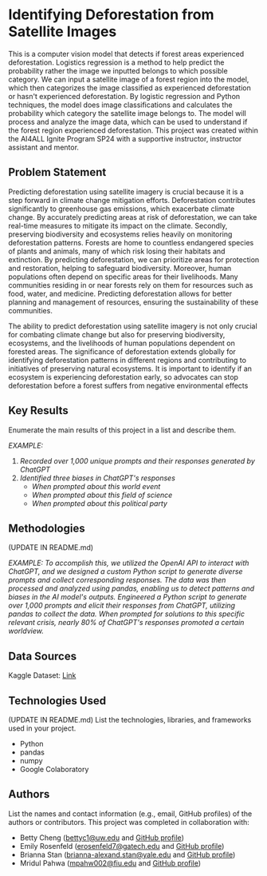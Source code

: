 # Identifying Deforestation from Satellite Images

This is a computer vision model that detects if forest areas experienced deforestation. Logistics regression is a method to help predict the probability rather the image we inputted belongs to which possible category. We can input a satellite image of a forest region into the model, which then categorizes the image classified as experienced deforestation or hasn't experienced deforestation. By logistic regression and Python techniques, the model does image classifications and calculates the probability which category the satellite image belongs to. The model will process and analyze the image data, which can be used to understand if the forest region experienced deforestation. This project was created within the AI4ALL Ignite Program SP24 with a supportive instructor, instructor assistant and mentor.

## Problem Statement <!--- do not change this line -->

Predicting deforestation using satellite imagery is crucial because it is a step forward in climate change mitigation efforts. Deforestation contributes significantly to greenhouse gas emissions, which exacerbate climate change. By accurately predicting areas at risk of deforestation, we can take real-time measures to mitigate its impact on the climate. 
Secondly, preserving biodiversity and ecosystems relies heavily on monitoring deforestation patterns. Forests are home to countless endangered species of plants and animals, many of which risk losing their habitats and extinction. By predicting deforestation, we can prioritize areas for protection and restoration, helping to safeguard biodiversity. Moreover, human populations often depend on specific areas for their livelihoods. Many communities residing in or near forests rely on them for resources such as food, water, and medicine. Predicting deforestation allows for better planning and management of resources, ensuring the sustainability of these communities.

The ability to predict deforestation using satellite imagery is not only crucial for combating climate change but also for preserving biodiversity, ecosystems, and the livelihoods of human populations dependent on forested areas. The significance of deforestation extends globally for identifying deforestation patterns in different regions and contributing to initiatives of preserving natural ecosystems. It is important to identify if an ecosystem is experiencing deforestation early, so advocates can stop deforestation before a forest suffers from negative environmental effects

## Key Results <!--- do not change this line -->

Enumerate the main results of this project in a list and describe them.

*EXAMPLE:*
1. *Recorded over 1,000 unique prompts and their responses generated by ChatGPT*
2. *Identified three biases in ChatGPT's responses*
   - *When prompted about this world event*
   - *When prompted about this field of science*
   - *When prompted about this political party*


## Methodologies <!--- do not change this line -->

(UPDATE IN README.md)

*EXAMPLE:*
*To accomplish this, we utilized the OpenAI API to interact with ChatGPT, and we designed a custom Python script to generate diverse prompts and collect corresponding responses. The data was then processed and analyzed using pandas, enabling us to detect patterns and biases in the AI model's outputs.*
*Engineered a Python script to generate over 1,000 prompts and elicit their responses from ChatGPT, utilizing pandas to collect the data. When prompted for solutions to this specific relevant crisis, nearly 80% of ChatGPT's responses promoted a certain worldview.*


## Data Sources <!--- do not change this line -->

Kaggle Dataset: [Link](https://www.kaggle.com/c/dsc6232-rwanda-summer2020-hw2/overview)

## Technologies Used <!--- do not change this line -->

(UPDATE IN README.md)
List the technologies, libraries, and frameworks used in your project.
- Python
- pandas
- numpy
- Google Colaboratory


## Authors <!--- do not change this line -->

List the names and contact information (e.g., email, GitHub profiles) of the authors or contributors.
This project was completed in collaboration with:
- Betty Cheng ([bettyc1@uw.edu](mailto:bettyc1@uw.edu) and [GitHub profile](https://github.com/bettyc1))
- Emily Rosenfeld ([erosenfeld7@gatech.edu](mailto:erosenfeld7@gatech.edu) and [GitHub profile]())
- Brianna Stan ([brianna-alexand.stan@yale.edu](mailto:brianna-alexand.stan@yale.edu) and [GitHub profile]())
- Mridul Pahwa ([mpahw002@fiu.edu](mailto:mpahw002@fiu.edu) and [GitHub profile]())
